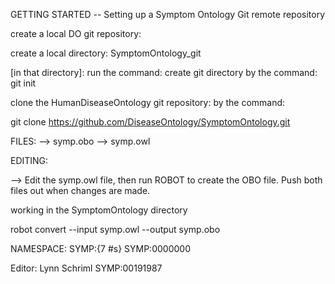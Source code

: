 
GETTING STARTED -- Setting up a Symptom Ontology Git remote repository


create a local DO git repository:

create a local directory: SymptomOntology_git

[in that directory]: run the command: create git directory by the command: git init

clone the HumanDiseaseOntology git repository: by the command: 

git clone https://github.com/DiseaseOntology/SymptomOntology.git

FILES:
  --> symp.obo
  --> symp.owl

EDITING:

--> Edit the symp.owl file, then run ROBOT to create the OBO file.
Push both files out when changes are made. 

working in the SymptomOntology directory

robot convert --input symp.owl --output symp.obo

NAMESPACE: 
SYMP:{7 #s}
SYMP:0000000

Editor: Lynn Schriml
SYMP:00191987



